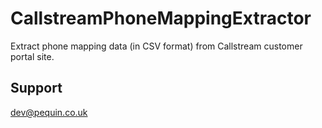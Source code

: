 CallstreamPhoneMappingExtractor
===============================

Extract phone mapping data (in CSV format) from Callstream customer portal site.

Support
-------
dev@pequin.co.uk